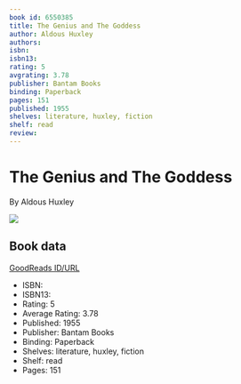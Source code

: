```yaml
---
book id: 6550385
title: The Genius and The Goddess
author: Aldous Huxley
authors: 
isbn: 
isbn13: 
rating: 5
avgrating: 3.78
publisher: Bantam Books
binding: Paperback
pages: 151
published: 1955
shelves: literature, huxley, fiction
shelf: read
review: 
---
```


# The Genius and The Goddess

By Aldous Huxley

![](https://i.gr-assets.com/images/S/compressed.photo.goodreads.com/books/1245113520l/6550385.jpg)

## Book data

[GoodReads ID/URL](https://www.goodreads.com/book/show/6550385)

- ISBN: 
- ISBN13: 
- Rating: 5
- Average Rating: 3.78
- Published: 1955
- Publisher: Bantam Books
- Binding: Paperback
- Shelves: literature, huxley, fiction
- Shelf: read
- Pages: 151


